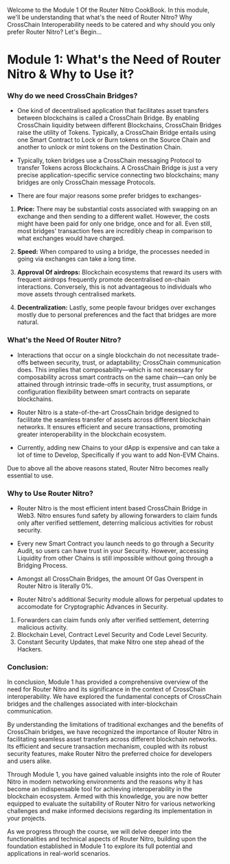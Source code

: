 Welcome to the Module 1 Of the Router Nitro CookBook. In this module, we'll be understanding that what's the need of Router Nitro? Why CrossChain Interoperability needs to be catered and why should you only prefer Router Nitro? Let's Begin...

# Module 1: What's the Need of Router Nitro & Why to Use it?

### Why do we need CrossChain Bridges?

- One kind of decentralised application that facilitates asset transfers between blockchains is called a CrossChain Bridge. By enabling CrossChain liquidity between different Blockchains, CrossChain Bridges raise the utility of Tokens. Typically, a CrossChain Bridge entails using one Smart Contract to Lock or Burn tokens on the Source Chain and another to unlock or mint tokens on the Destination Chain.

- Typically, token bridges use a CrossChain messaging Protocol to transfer Tokens across Blockchains. A CrossChain Bridge is just a very precise application-specific service connecting two blockchains; many bridges are only CrossChain message Protocols.

- There are four major reasons some prefer bridges to exchanges-

1. **Price:** There may be substantial costs associated with swapping on an exchange and then sending to a different wallet. However, the costs might have been paid for only one bridge, once and for all. Even still, most bridges' transaction fees are incredibly cheap in comparison to what exchanges would have charged.

2. **Speed:** When compared to using a bridge, the processes needed in going via exchanges can take a long time.

3. **Approval Of airdrops:** Blockchain ecosystems that reward its users with frequent airdrops frequently promote decentralised on-chain interactions. Conversely, this is not advantageous to individuals who move assets through centralised markets.

4. **Decentralization:** Lastly, some people favour bridges over exchanges mostly due to personal preferences and the fact that bridges are more natural.

### What's the Need Of Router Nitro?

- Interactions that occur on a single blockchain do not necessitate trade-offs between security, trust, or adaptability; CrossChain communication does. This implies that composability—which is not necessary for composability across smart contracts on the same chain—can only be attained through intrinsic trade-offs in security, trust assumptions, or configuration flexibility between smart contracts on separate blockchains.

- Router Nitro is a state-of-the-art CrossChain bridge designed to facilitate the seamless transfer of assets across different blockchain networks. It ensures efficient and secure transactions, promoting greater interoperability in the blockchain ecosystem.

- Currently, adding new Chains to your dApp is expensive and can take a lot of time to Develop, Specifically if you want to add Non-EVM Chains.

Due to above all the above reasons stated, Router Nitro becomes really essential to use.

### Why to Use Router Nitro?

- Router Nitro is the most efficient intent based CrossChain Bridge in Web3. Nitro ensures fund safety by allowing forwarders to claim funds only after verified settlement, deterring malicious activities for robust security.

- Every new Smart Contract you launch needs to go through a Security Audit, so users can have trust in your Security. However, accessing Liquidity from other Chains is still impossible without going through a Bridging Process.

- Amongst all CrossChain Bridges, the amount Of Gas Overspent in Router Nitro is literally 0%.

- Router Nitro's additional Security module allows for perpetual updates to accomodate for Cryptographic Advances in Security.

1. Forwarders can claim funds only after verified settlement, deterring malicious activity.
2. Blockchain Level, Contract Level Security and Code Level Security.
3. Constant Security Updates, that make Nitro one step ahead of the Hackers.

### Conclusion:

In conclusion, Module 1 has provided a comprehensive overview of the need for Router Nitro and its significance in the context of CrossChain interoperability. We have explored the fundamental concepts of CrossChain bridges and the challenges associated with inter-blockchain communication.

By understanding the limitations of traditional exchanges and the benefits of CrossChain bridges, we have recognized the importance of Router Nitro in facilitating seamless asset transfers across different blockchain networks. Its efficient and secure transaction mechanism, coupled with its robust security features, make Router Nitro the preferred choice for developers and users alike.

Through Module 1, you have gained valuable insights into the role of Router Nitro in modern networking environments and the reasons why it has become an indispensable tool for achieving interoperability in the blockchain ecosystem. Armed with this knowledge, you are now better equipped to evaluate the suitability of Router Nitro for various networking challenges and make informed decisions regarding its implementation in your projects.

As we progress through the course, we will delve deeper into the functionalities and technical aspects of Router Nitro, building upon the foundation established in Module 1 to explore its full potential and applications in real-world scenarios.
